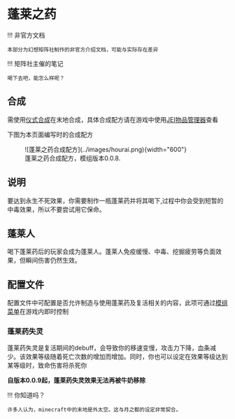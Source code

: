 # 蓬莱之药

!!! 非官方文档

    本部分为幻想矩阵社制作的非官方介绍文档，可能与实际存在差异

!!! 矩阵社主催的笔记

    喝下去吧，能怎么样呢？


## 合成

需使用[仪式合成](../功能与特性/仪式合成.md)在末地合成，具体合成配方请在游戏中使用[JEI物品管理器](https://www.mcmod.cn/class/459.html)查看

下图为本页面编写时的合成配方

<figure markdown>
  ![蓬莱之药合成配方](../images/hourai.png){width="600"}
  <figcaption>蓬莱之药合成配方，模组版本0.0.8.</figcaption>
</figure>

## 说明

要达到永生不死效果，你需要制作一瓶蓬莱药并将其喝下,过程中你会受到短暂的中毒效果，所以不要尝试用它保命。

## 蓬莱人

喝下蓬莱药后的玩家会成为蓬莱人。蓬莱人免疫缓慢、中毒、挖掘疲劳等负面效果，但瞬间伤害仍然生效。

## 配置文件

配置文件中可配置是否允许制造与使用蓬莱药及复活相关的内容，此项可通过[模组菜单](https://www.mcmod.cn/class/1675.html)在游戏内即时控制

### 蓬莱药失灵

蓬莱药失灵是复活期间的debuff，会导致你的移速变慢，攻击力下降，血条减少。该效果等级随着死亡次数的增加而增加。同时，你也可以设定在效果等级达到某等级时，致命伤害将杀死你

**自版本0.0.9起，蓬莱药失灵效果无法再被牛奶移除**

!!! 你知道吗？

    许多人认为，minecraft中的末地是外太空。这与月之都的设定非常契合。
